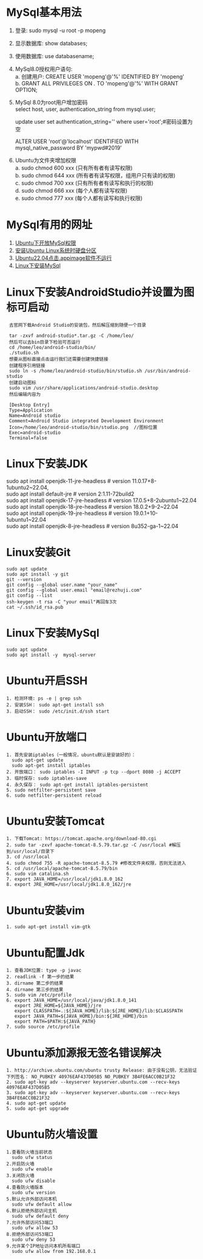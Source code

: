 # MySql基本用法
 1. 登录: sudo mysql -u root -p mopeng
 2. 显示数据库: show databases;
 3. 使用数据库: use databasename;
 4. MySql8.0授权用户语句:  
    a. 创建用户: CREATE USER 'mopeng'@'%' IDENTIFIED BY 'mopeng'  
    b. GRANT ALL PRIVILEGES ON *.* TO 'mopeng'@'%' WITH GRANT OPTION;
 5. MySql 8.0为root用户增加密码  
    select host, user, authentication_string from mysql.user;   

    update user set authentication_string='' where user='root';#密码设置为空  

    ALTER USER 'root'@'localhost' IDENTIFIED WITH mysql_native_password BY 'mypwd#2019'
 6. Ubuntu为文件夹增加权限  
    a. sudo chmod 600 xxx (只有所有者有读写权限)  
    b. sudo chmod 644 xxx (所有者有读写权限，组用户只有读的权限)  
    c. sudo chmod 700 xxx (只有所有者有读写和执行的权限)  
    d. sudo chmod 666 xxx (每个人都有读写权限)  
    e. sudo chmod 777 xxx (每个人都有读写和执行权限)  

# MySql有用的网址
 1. [Ubuntu下开放MySql权限](https://blog.csdn.net/weixin_39589455/article/details/126445394)
 2. [安装Ubuntu Linux系统时硬盘分区](https://blog.csdn.net/Dejan520/article/details/123446157)
 3. [Ubuntu22.04点击.appimage软件不运行](https://blog.csdn.net/Paramagnetism/article/details/124956975)
 4. [Linux下安装MySql](https://www.w3cschool.cn/mysql/mysql-2i4k2owh.html)


# Linux下安装AndroidStudio并设置为图标可启动
     去官网下载Android Studio的安装包，然后解压缩到随便一个目录

     tar -zxvf android-studio*.tar.gz -C /home/leo/
     然后可以去bin目录下检验可否运行
     cd /home/leo/android-studio/bin/
     ./studio.sh
     想要从图标直接点击运行我们还需要创建快捷链接
     创建程序引用链接
     sudo ln -s /home/leo/android-studio/bin/studio.sh /usr/bin/android-studio
     创建启动图标
     sudo vim /usr/share/applications/android-studio.desktop
     然后编辑内容为

     [Desktop Entry]
     Type=Application
     Name=Android studio
     Comment=Android Studio integrated Development Environment
     Icon=/home/leo/android-studio/bin/studio.png  //图标位置
     Exec=android-studio
     Terminal=false

# Linux下安装JDK
   sudo apt install openjdk-11-jre-headless  # version 11.0.17+8-1ubuntu2~22.04,   
   sudo apt install default-jre              # version 2:1.11-72build2  
   sudo apt install openjdk-17-jre-headless  # version 17.0.5+8-2ubuntu1~22.04  
   sudo apt install openjdk-18-jre-headless  # version 18.0.2+9-2~22.04  
   sudo apt install openjdk-19-jre-headless  # version 19.0.1+10-1ubuntu1~22.04  
   sudo apt install openjdk-8-jre-headless   # version 8u352-ga-1~22.04

# Linux安装Git
    sudo apt update 
    sudo apt install -y git  
    git --version 
    git config --global user.name "your_name"  
    git config --global user.email "email@rezhuji.com" 
    git config --list 
    ssh-keygen -t rsa -C "your email"再回车3次 
    cat ~/.ssh/id_rsa.pub 

# Linux下安装MySql
    sudo apt update 
    sudo apt install -y  mysql-server

# Ubuntu开启SSH
    1. 检测环境: ps -e | grep ssh
    2. 安装SSH： sudo apt-get install ssh
    3. 启动SSH： sudo /etc/init.d/ssh start

# Ubuntu开放端口
    1. 首先安装iptables（一般情况，ubuntu默认是安装好的）：  
      sudo apt-get update
      sudo apt-get install iptables
    2. 开放端口： sudo iptables -I INPUT -p tcp --dport 8080 -j ACCEPT
    3. 临时保存: sudo iptables-save
    4. 永久保存： sudo apt-get install iptables-persistent
    5. sudo netfilter-persistent save
    6. sudo netfilter-persistent reload
   
   
# Ubuntu安装Tomcat
    1. 下载Tomcat: https://tomcat.apache.org/download-80.cgi
    2. sudo tar -zxvf apache-tomcat-8.5.79.tar.gz -C /usr/local #解压到/usr/local/目录下
    3. cd /usr/local  
    4. sudo chmod 755 -R apache-tomcat-8.5.79 #修改文件夹权限，否则无法进入
    5. cd /usr/local/apache-tomcat-8.5.79/bin
    6. sudo vim catalina.sh
    7. export JAVA_HOME=/usr/local/jdk1.8.0_162
    8. export JRE_HOME=/usr/local/jdk1.8.0_162/jre

# Ubuntu安装vim
    1. sudo apt-get install vim-gtk

# Ubuntu配置Jdk
    1. 查看JDK位置: type -p javac
    2. readlink -f 第一步的结果
    3. dirname 第二步的结果
    4. dirname 第三步的结果
    5. sudo vim /etc/profile
    6. export JAVA_HOME=/usr/local/java/jdk1.8.0_141
       export JRE_HOME=${JAVA_HOME}/jre
       export CLASSPATH=.:${JAVA_HOME}/lib:${JRE_HOME}/lib:$CLASSPATH
       export JAVA_PATH=${JAVA_HOME}/bin:${JRE_HOME}/bin
       export PATH=$PATH:${JAVA_PATH}
    7. sudo source /etc/profile

# Ubuntu添加源报无签名错误解决
    1. http://archive.ubuntu.com/ubuntu trusty Release: 由于没有公钥，无法验证下列签名： NO_PUBKEY 40976EAF437D05B5 NO_PUBKEY 3B4FE6ACC0B21F32
    2. sudo apt-key adv --keyserver keyserver.ubuntu.com --recv-keys 40976EAF437D05B5
    3. sudo apt-key adv --keyserver keyserver.ubuntu.com --recv-keys 3B4FE6ACC0B21F32
    4. sudo apt-get update
    5. sudo apt-get upgrade 

# Ubuntu防火墙设置
    1.查看防火墙当前状态
      sudo ufw status
    2.开启防火墙
      sudo ufw enable
    3.关闭防火墙
      sudo ufw disable
    4.查看防火墙版本
      sudo ufw version
    5.默认允许外部访问本机
      sudo ufw default allow
    6.默认拒绝外部访问主机
      sudo ufw default deny
    7.允许外部访问53端口
      sudo ufw allow 53
    8.拒绝外部访问53端口
      sudo ufw deny 53
    9.允许某个IP地址访问本机所有端口
      sudo ufw allow from 192.168.0.1
